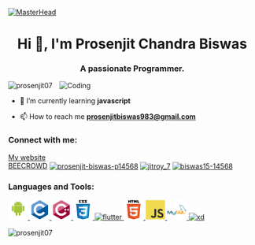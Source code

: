 [![MasterHead](https://www.mcfaddengavender.com/wp-content/uploads/2015/10/iStock-1140338911.jpg)](https://rishavchanda.io)
<h1 align="center">Hi 👋, I'm Prosenjit Chandra Biswas</h1>
<h3 align="center">A passionate Programmer.</h3>
<img align="right" alt="Coding" width="400" src="https://static.vecteezy.com/system/resources/thumbnails/002/254/200/small_2x/programmer-computer-expert-rgb-color-icon-vector.jpg">

<p align="left"> <img src="https://komarev.com/ghpvc/?username=prosenjit07&label=Profile%20views&color=0e75b6&style=flat" alt="prosenjit07" /> </p>

- 🌱 I’m currently learning **javascript**

- 📫 How to reach me **prosenjitbiswas983@gmail.com**

<h3 align="left">Connect with me:</h3>
<p align="left">
<a href="https://prosenjit07.github.io/">My website</a><br>
 <a href="https://www.beecrowd.com.br/judge/en/profile/513578">BEECROWD</a>
<a href="https://linkedin.com/in/prosenjit-biswas-p14568" target="blank"><img align="center" src="https://raw.githubusercontent.com/rahuldkjain/github-profile-readme-generator/master/src/images/icons/Social/linked-in-alt.svg" alt="prosenjit-biswas-p14568" height="30" width="40" /></a>
<a href="https://instagram.com/jitroy_7" target="blank"><img align="center" src="https://raw.githubusercontent.com/rahuldkjain/github-profile-readme-generator/master/src/images/icons/Social/instagram.svg" alt="jitroy_7" height="30" width="40" /></a>
<a href="https://codeforces.com/profile/biswas15-14568" target="blank"><img align="center" src="https://raw.githubusercontent.com/rahuldkjain/github-profile-readme-generator/master/src/images/icons/Social/codeforces.svg" alt="biswas15-14568" height="30" width="40" /></a>
</p>

<h3 align="left">Languages and Tools:</h3>
<p align="left"> <a href="https://developer.android.com" target="_blank" rel="noreferrer"> <img src="https://raw.githubusercontent.com/devicons/devicon/master/icons/android/android-original-wordmark.svg" alt="android" width="40" height="40"/> </a> <a href="https://www.cprogramming.com/" target="_blank" rel="noreferrer"> <img src="https://raw.githubusercontent.com/devicons/devicon/master/icons/c/c-original.svg" alt="c" width="40" height="40"/> </a> <a href="https://www.w3schools.com/cpp/" target="_blank" rel="noreferrer"> <img src="https://raw.githubusercontent.com/devicons/devicon/master/icons/cplusplus/cplusplus-original.svg" alt="cplusplus" width="40" height="40"/> </a> <a href="https://www.w3schools.com/css/" target="_blank" rel="noreferrer"> <img src="https://raw.githubusercontent.com/devicons/devicon/master/icons/css3/css3-original-wordmark.svg" alt="css3" width="40" height="40"/> </a> <a href="https://flutter.dev" target="_blank" rel="noreferrer"> <img src="https://www.vectorlogo.zone/logos/flutterio/flutterio-icon.svg" alt="flutter" width="40" height="40"/> </a> <a href="https://www.w3.org/html/" target="_blank" rel="noreferrer"> <img src="https://raw.githubusercontent.com/devicons/devicon/master/icons/html5/html5-original-wordmark.svg" alt="html5" width="40" height="40"/> </a> <a href="https://developer.mozilla.org/en-US/docs/Web/JavaScript" target="_blank" rel="noreferrer"> <img src="https://raw.githubusercontent.com/devicons/devicon/master/icons/javascript/javascript-original.svg" alt="javascript" width="40" height="40"/> </a> <a href="https://www.mysql.com/" target="_blank" rel="noreferrer"> <img src="https://raw.githubusercontent.com/devicons/devicon/master/icons/mysql/mysql-original-wordmark.svg" alt="mysql" width="40" height="40"/> </a> <a href="https://www.adobe.com/products/xd.html" target="_blank" rel="noreferrer"> <img src="https://cdn.worldvectorlogo.com/logos/adobe-xd.svg" alt="xd" width="40" height="40"/> </a> </p>

<p><img align="center" src="https://github-readme-stats.vercel.app/api/top-langs?username=prosenjit07&show_icons=true&locale=en&layout=compact" alt="prosenjit07" /></p>
